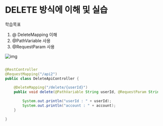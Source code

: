 # DELETE 방식에 이해 및 실습 

학습목표 

1. @ DeleteMapping 이해 
2. @PathVariable 사용 
3. @RequestParam 사용 



![img](https://blog.kakaocdn.net/dn/dg4uby/btru3sFVT8k/CgWF1BYOCIvOc6Dnabbzq1/img.png)



```java

@RestController
@RequestMapping("/api2")
public class DeleteApiController {
	
	@DeleteMapping("/delete/{userId}")
	public void delete(@PathVariable String userId, @RequestParam String account) {
		
		System.out.println("userId : " + userId);
		System.out.println("account : " + account);
	}
	
}

```



